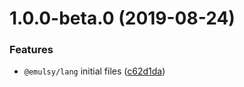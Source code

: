 # 1.0.0-beta.0 (2019-08-24)


### Features

* `@emulsy/lang` initial files ([c62d1da](https://github.com/gavar/emulsy/commit/c62d1da))

